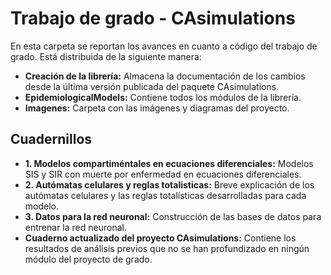 # Trabajo de grado - CAsimulations
En esta carpeta se reportan los avances en cuanto a código del trabajo de grado. Está distribuida de la siguiente manera:
* **Creación de la librería:** Almacena la documentación de los cambios desde la última versión publicada del paquete CAsimulations.
* **EpidemiologicalModels:** Contiene todos los módulos de la librería.
* **Imagenes:** Carpeta con las imágenes y diagramas del proyecto.
## Cuadernillos
* **1. Modelos compartiméntales en ecuaciones diferenciales:** Modelos SIS y SIR con muerte por enfermedad en ecuaciones diferenciales.
* **2. Autómatas celulares y reglas totalisticas:** Breve explicación de los autómatas celulares y las reglas totalísticas desarrolladas para cada modelo.
* **3. Datos para la red neuronal:** Construcción de las bases de datos para entrenar la red neuronal.
*  **Cuaderno actualizado del proyecto CAsimulations:** Contiene los resultados de análisis previos que no se han profundizado en ningún módulo del proyecto de grado.